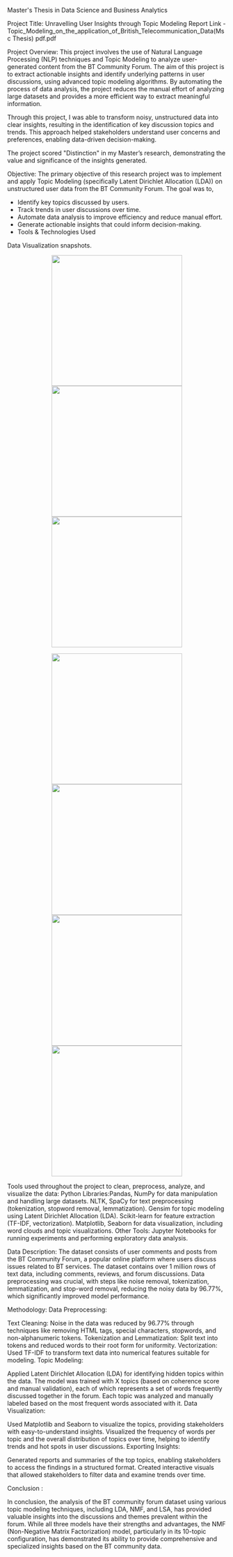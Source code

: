 Master's Thesis in Data Science and Business Analytics

Project Title: Unravelling User Insights through Topic Modeling 
Report Link - Topic_Modeling_on_the_application_of_British_Telecommunication_Data(Msc Thesis) pdf.pdf

Project Overview:
This project involves the use of Natural Language Processing (NLP) techniques and Topic Modeling to analyze user-generated content from the BT Community Forum. The aim of this project is to extract actionable insights and identify underlying patterns in user discussions, using advanced topic modeling algorithms. By automating the process of data analysis, the project reduces the manual effort of analyzing large datasets and provides a more efficient way to extract meaningful information.

Through this project, I was able to transform noisy, unstructured data into clear insights, resulting in the identification of key discussion topics and trends. This approach helped stakeholders understand user concerns and preferences, enabling data-driven decision-making.

The project scored "Distinction" in my Master’s research, demonstrating the value and significance of the insights generated.

Objective:
The primary objective of this research project was to implement and apply Topic Modeling (specifically Latent Dirichlet Allocation (LDA)) on unstructured user data from the BT Community Forum. 
The goal was to,
- Identify key topics discussed by users.
- Track trends in user discussions over time.
- Automate data analysis to improve efficiency and reduce manual effort.
- Generate actionable insights that could inform decision-making.
- Tools & Technologies Used

Data Visualization snapshots.

<p align="center">
  <img src="https://github.com/user-attachments/assets/bed8ddb0-aa05-48ee-9d93-f48b60e683c3" width="300" />
  <img src="https://github.com/user-attachments/assets/a6b039d8-d376-4612-871a-c87c3c8e5baf" width="300" />
  <img src="https://github.com/user-attachments/assets/2888da8f-dd6f-4b47-ab50-6a4c1b3a0481" width="300" />
</p>

<p align="center">
  <img src="https://github.com/user-attachments/assets/036f2f84-5238-4a18-9a9b-95198abfbd69" width="300" />
  <img src="https://github.com/user-attachments/assets/03fa99ea-d5fe-4dd0-ab01-dd326debf9ba" width="300" />
  <img src="https://github.com/user-attachments/assets/db4b018e-0971-41ec-9a2d-09309c5027fd" width="300" />
  <img src="https://github.com/user-attachments/assets/32784a7a-95d9-4c20-a06e-52dae610981c" width="300" />
</p>


Tools used throughout the project to clean, preprocess, analyze, and visualize the data:
Python Libraries:Pandas, NumPy for data manipulation and handling large datasets.
NLTK, SpaCy for text preprocessing (tokenization, stopword removal, lemmatization).
Gensim for topic modeling using Latent Dirichlet Allocation (LDA).
Scikit-learn for feature extraction (TF-IDF, vectorization).
Matplotlib, Seaborn for data visualization, including word clouds and topic visualizations.
Other Tools: Jupyter Notebooks for running experiments and performing exploratory data analysis.

Data Description:
The dataset consists of user comments and posts from the BT Community Forum, a popular online platform where users discuss issues related to BT services.
The dataset contains over 1 million rows of text data, including comments, reviews, and forum discussions.
Data preprocessing was crucial, with steps like noise removal, tokenization, lemmatization, and stop-word removal, reducing the noisy data by 96.77%, which significantly improved model performance.

Methodology:
Data Preprocessing:

Text Cleaning: Noise in the data was reduced by 96.77% through techniques like removing HTML tags, special characters, stopwords, and non-alphanumeric tokens.
Tokenization and Lemmatization: Split text into tokens and reduced words to their root form for uniformity.
Vectorization: Used TF-IDF to transform text data into numerical features suitable for modeling.
Topic Modeling:

Applied Latent Dirichlet Allocation (LDA) for identifying hidden topics within the data.
The model was trained with X topics (based on coherence score and manual validation), each of which represents a set of words frequently discussed together in the forum.
Each topic was analyzed and manually labeled based on the most frequent words associated with it.
Data Visualization:

Used Matplotlib and Seaborn to visualize the topics, providing stakeholders with easy-to-understand insights.
Visualized the frequency of words per topic and the overall distribution of topics over time, helping to identify trends and hot spots in user discussions.
Exporting Insights:

Generated reports and summaries of the top topics, enabling stakeholders to access the findings in a structured format.
Created interactive visuals that allowed stakeholders to filter data and examine trends over time.

Conclusion :

In conclusion, the analysis of the BT community forum dataset using various topic modeling techniques, including LDA, NMF, and LSA, has provided valuable insights into the discussions and themes prevalent within the forum. While all three models have their strengths and advantages, the NMF (Non-Negative Matrix Factorization) model, particularly in its 10-topic configuration, has demonstrated its ability to provide comprehensive and specialized insights based on the BT community data.
